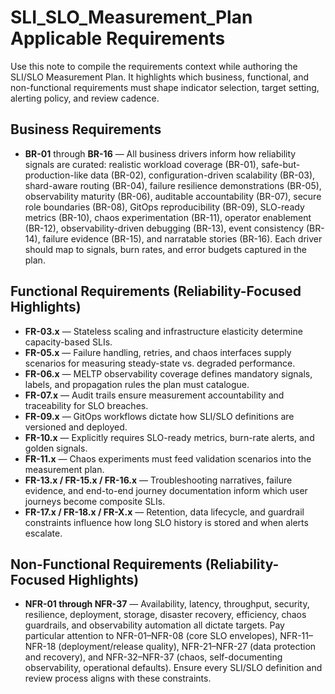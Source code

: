 # SLI_SLO_Measurement_Plan Applicable Requirements

Use this note to compile the requirements context while authoring the SLI/SLO Measurement Plan. It highlights which business, functional, and non-functional requirements must shape indicator selection, target setting, alerting policy, and review cadence.

## Business Requirements
- **BR-01** through **BR-16** — All business drivers inform how reliability signals are curated: realistic workload coverage (BR-01), safe-but-production-like data (BR-02), configuration-driven scalability (BR-03), shard-aware routing (BR-04), failure resilience demonstrations (BR-05), observability maturity (BR-06), auditable accountability (BR-07), secure role boundaries (BR-08), GitOps reproducibility (BR-09), SLO-ready metrics (BR-10), chaos experimentation (BR-11), operator enablement (BR-12), observability-driven debugging (BR-13), event consistency (BR-14), failure evidence (BR-15), and narratable stories (BR-16). Each driver should map to signals, burn rates, and error budgets captured in the plan.

## Functional Requirements (Reliability-Focused Highlights)
- **FR-03.x** — Stateless scaling and infrastructure elasticity determine capacity-based SLIs.
- **FR-05.x** — Failure handling, retries, and chaos interfaces supply scenarios for measuring steady-state vs. degraded performance.
- **FR-06.x** — MELTP observability coverage defines mandatory signals, labels, and propagation rules the plan must catalogue.
- **FR-07.x** — Audit trails ensure measurement accountability and traceability for SLO breaches.
- **FR-09.x** — GitOps workflows dictate how SLI/SLO definitions are versioned and deployed.
- **FR-10.x** — Explicitly requires SLO-ready metrics, burn-rate alerts, and golden signals.
- **FR-11.x** — Chaos experiments must feed validation scenarios into the measurement plan.
- **FR-13.x / FR-15.x / FR-16.x** — Troubleshooting narratives, failure evidence, and end-to-end journey documentation inform which user journeys become composite SLIs.
- **FR-17.x / FR-18.x / FR-X.x** — Retention, data lifecycle, and guardrail constraints influence how long SLO history is stored and when alerts escalate.

## Non-Functional Requirements (Reliability-Focused Highlights)
- **NFR-01 through NFR-37** — Availability, latency, throughput, security, resilience, deployment, storage, disaster recovery, efficiency, chaos guardrails, and observability automation all dictate targets. Pay particular attention to NFR-01–NFR-08 (core SLO envelopes), NFR-11–NFR-18 (deployment/release quality), NFR-21–NFR-27 (data protection and recovery), and NFR-32–NFR-37 (chaos, self-documenting observability, operational defaults). Ensure every SLI/SLO definition and review process aligns with these constraints.
